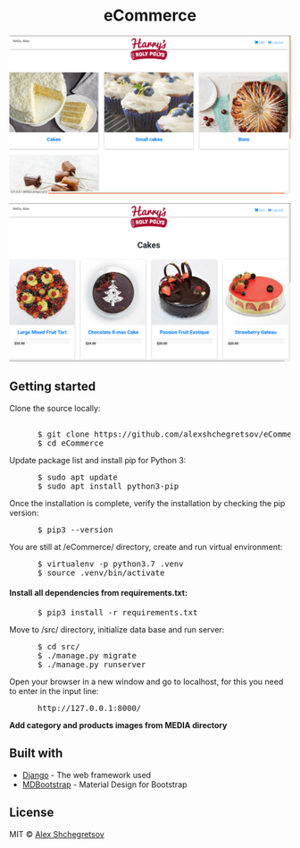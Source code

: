 <h1 align="center">eCommerce</h1>
<p align="center"><img src="images/Screenshot from 2019-07-11 03-37-58.png" width=650px></p>
<p align="center"><img src="images/Screenshot from 2019-07-11 03-38-18.png" width=650px></p>
<h2>Getting started</h2>
<p>Clone the source locally:</p>
<pre> 
      $ git clone https://github.com/alexshchegretsov/eCommerce.git
      $ cd eCommerce
</pre>
<p>Update package list and install pip for Python 3:</p>
<pre>
      $ sudo apt update
      $ sudo apt install python3-pip
</pre>
<p>Once the installation is complete, verify the installation by checking the pip version:</p>
<pre>
      $ pip3 --version
</pre>
<p>You are still at /eCommerce/ directory, create and run virtual environment:</p>
<pre>
      $ virtualenv -p python3.7 .venv
      $ source .venv/bin/activate
</pre>
<h4>Install all dependencies from requirements.txt:</h4>
<pre>
      $ pip3 install -r requirements.txt
</pre>
<p>Move to /src/ directory, initialize data base and run server:</p>
<pre>
      $ cd src/
      $ ./manage.py migrate
      $ ./manage.py runserver
</pre>
<p>Open your browser in a new window and go to localhost, for this you need to enter in the input line:</p>
<pre>
      http://127.0.0.1:8000/
</pre>
<p><b>Add category and products images from MEDIA directory</b></p>
<h2>Built with</h2>
<ul>
  <li><a href="https://www.djangoproject.com/">Django</a> - The web framework used</li>
  <li><a href="https://mdbootstrap.com/">MDBootstrap</a> - Material Design for Bootstrap</li>
</ul>
<h2>License</h2>
<p>MIT &copy; <a href="https://github.com/alexshchegretsov">Alex Shchegretsov</a></p>
